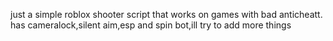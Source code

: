 just a simple roblox shooter script that works on games with bad anticheatt.  has cameralock,silent aim,esp and spin bot,ill try to add more things
